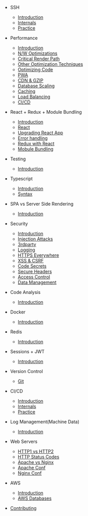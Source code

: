 - SSH

  - [Introduction](ssh/intro_ssh.md)
  - [Internals](ssh/internals_ssh.md)
  - [Practice](ssh/practice_ssh.md)

- Performance

  - [Introduction](performance/intro_performance.md)
  - [N/W Optimizations](performance/network_performance.md)
  - [Critical Render Path](performance/path_performance.md)
  - [Other Optimization Techniques](performance/others.md)
  - [Optimizing Code](performance/code.md)
  - [PWA](performance/pwa.md)
  - [CDN & GZIP](performance/cdn.md)
  - [Database Scaling](performance/db.md)
  - [Caching](performance/caching.md)
  - [Load Balancing](performance/load_balancing.md)
  - [CI/CD](performance/cicd.md)

- React + Redux + Module Bundling
  - [Introduction](react/intro_react.md)
  - [React](react/react.md)
  - [Upgrading React App](react/upgrade_react.md)
  - [Error handling](react/error_handling.md)
  - [Redux with React](react/redux.md)
  - [Mobule Bundling](react/webpack.md)

- Testing
  - [Introduction](testing/intro.md)

- Typescript
  - [Introduction](typescript/index.md)
  - [Syntax](typescript/syntax.md)

- SPA vs Server Side Rendering
  - [Introduction](spa_ssr/index.md)

- Security
  - [Introduction](security/intro.md)
  - [Injection Attacks](security/injections.md)
  - [3rdparty](security/3rdparty.md)
  - [Logging](security/logging.md)
  - [HTTPS Everywhere](security/https.md)
  - [XSS & CSRF](security/xss_csrf.md)
  - [Code Secrets](security/code_secrets.md)
  - [Secure Headers](security/secure_headers.md)
  - [Access Control](security/access_control.md)
  - [Data Management](security/data_management.md)

- Code Analysis
  - [Introduction](code/index.md)

- Docker
  - [Introduction](docker/index.md)

- Redis
  - [Introduction](redis/intro.md)

- Sessions + JWT
  - [Introduction](sessions/intro.md)

- Version Control
  - [Git](git/index.md)

- CI/CD
  - [Introduction](intro_performance.md)
  - [Internals](internals_performance.md)
  - [Practice](practice_performance.md)

- Log Management(Machine Data)
  - [Introduction](log/resources.md)

- Web Servers
  - [HTTP1 vs HTTP2](servers/http.md)
  - [HTTP Status Codes](servers/http_status.md)
  - [Apache vs Nginx](servers/diff.md)
  - [Apache Conf](servers/apache.md)
  - [Nginx Conf](servers/nginx.md)

- AWS
  - [Introduction](aws/intro.md)
  - [AWS Databases](aws/databases.md)


- [Contributing](contribution/index.md)